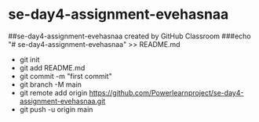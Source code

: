 # se-day4-assignment-evehasnaa
##se-day4-assignment-evehasnaa created by GitHub Classroom
###echo "# se-day4-assignment-evehasnaa" >> README.md
- git init
- git add README.md
- git commit -m "first commit"
- git branch -M main
- git remote add origin https://github.com/Powerlearnproject/se-day4-assignment-evehasnaa.git
- git push -u origin main
